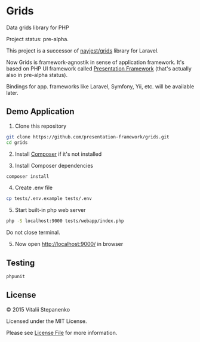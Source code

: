 # Grids

Data grids library for PHP

Project status: pre-alpha.

This project is a successor of [nayjest/grids](https://github.com/Nayjest/Grids) library for Laravel.

Now Grids is framework-agnostik in sense of application framework.
It's based on PHP UI framework called [Presentation Framework](https://github.com/presentation-framework/presentation-framework) (that's actually also in pre-alpha status).

Bindings for app. frameworks like Laravel, Symfony, Yii, etc. will be available later.

## Demo Application

1. Clone this repository
```bash
git clone https://github.com/presentation-framework/grids.git
cd grids
```
2. Install [Composer](https://getcomposer.org/) if it's not installed

3. Install Composer dependencies
 ```bash
 composer install
 ```

4. Create .env file
```bash
cp tests/.env.example tests/.env

```
5.  Start built-in php web server
```bash
php -S localhost:9000 tests/webapp/index.php
```
Do not close terminal.

5. Now open [http://localhost:9000/](http://localhost:9000/) in browser

## Testing

```bash
phpunit
```
## License

© 2015 Vitalii Stepanenko

Licensed under the MIT License.

Please see [License File](LICENSE) for more information.
